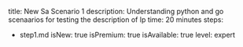 title: New Sa Scenario 1
description: Understanding python and go scenaarios for testing the description of lp
time: 20 minutes
steps: 
  - step1.md
isNew: true
isPremium: true
isAvailable: true
level: expert
